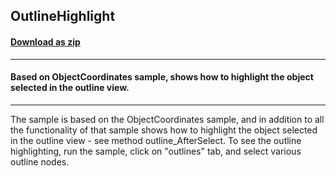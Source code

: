 ## OutlineHighlight
#### [Download as zip](https://grapecity.github.io/DownGit/#/home?url=https://github.com/GrapeCity/ComponentOne-WinForms-Samples/tree/master/NetFramework\Reports\C1Preview\CS\OutlineHighlight)
____
#### Based on ObjectCoordinates sample, shows how to highlight the object selected in the outline view.
____
The sample is based on the ObjectCoordinates sample, and in addition to all the functionality of that sample shows how to highlight the object selected in the outline view - see method outline_AfterSelect. To see the outline highlighting, run the sample, click on "outlines" tab, and select various outline nodes. 